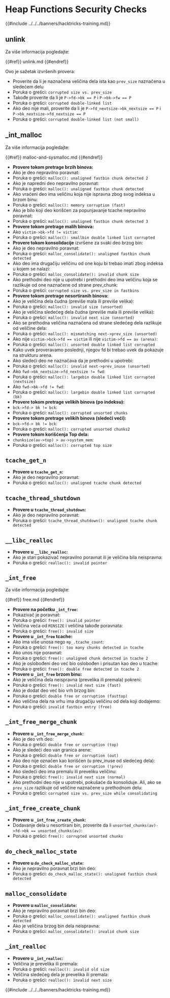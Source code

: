 # Heap Functions Security Checks

{{#include ../../../banners/hacktricks-training.md}}

## unlink

Za više informacija pogledajte:

{{#ref}}
unlink.md
{{#endref}}

Ovo je sažetak izvršenih provera:

- Proverite da li je naznačena veličina dela ista kao `prev_size` naznačena u sledećem delu
- Poruka o grešci: `corrupted size vs. prev_size`
- Takođe proverite da li je `P->fd->bk == P` i `P->bk->fw == P`
- Poruka o grešci: `corrupted double-linked list`
- Ako deo nije mali, proverite da li je `P->fd_nextsize->bk_nextsize == P` i `P->bk_nextsize->fd_nextsize == P`
- Poruka o grešci: `corrupted double-linked list (not small)`

## \_int_malloc

Za više informacija pogledajte:

{{#ref}}
malloc-and-sysmalloc.md
{{#endref}}

- **Provere tokom pretrage brzih binova:**
- Ako je deo nepravilno poravnat:
- Poruka o grešci: `malloc(): unaligned fastbin chunk detected 2`
- Ako je napredni deo nepravilno poravnat:
- Poruka o grešci: `malloc(): unaligned fastbin chunk detected`
- Ako vraćeni deo ima veličinu koja nije ispravna zbog svog indeksa u brzom binu:
- Poruka o grešci: `malloc(): memory corruption (fast)`
- Ako je bilo koji deo korišćen za popunjavanje tcache nepravilno poravnat:
- Poruka o grešci: `malloc(): unaligned fastbin chunk detected 3`
- **Provere tokom pretrage malih binova:**
- Ako `victim->bk->fd != victim`:
- Poruka o grešci: `malloc(): smallbin double linked list corrupted`
- **Provere tokom konsolidacije** izvršene za svaki deo brzog bin:
- Ako je deo nepravilno poravnat:
- Poruka o grešci: `malloc_consolidate(): unaligned fastbin chunk detected`
- Ako deo ima drugačiju veličinu od one koju bi trebao imati zbog indeksa u kojem se nalazi:
- Poruka o grešci: `malloc_consolidate(): invalid chunk size`
- Ako prethodni deo nije u upotrebi i prethodni deo ima veličinu koja se razlikuje od one naznačene od strane prev_chunk:
- Poruka o grešci: `corrupted size vs. prev_size in fastbins`
- **Provere tokom pretrage nesortiranih binova:**
- Ako je veličina dela čudna (previše mala ili previše velika):
- Poruka o grešci: `malloc(): invalid size (unsorted)`
- Ako je veličina sledećeg dela čudna (previše mala ili previše velika):
- Poruka o grešci: `malloc(): invalid next size (unsorted)`
- Ako se prethodna veličina naznačena od strane sledećeg dela razlikuje od veličine dela:
- Poruka o grešci: `malloc(): mismatching next->prev_size (unsorted)`
- Ako nije `victim->bck->fd == victim` ili nije `victim->fd == av (arena)`:
- Poruka o grešci: `malloc(): unsorted double linked list corrupted`
- Kako uvek proveravamo poslednji, njegov fd bi trebao uvek da pokazuje na strukturu arena.
- Ako sledeći deo ne naznačava da je prethodni u upotrebi:
- Poruka o grešci: `malloc(): invalid next->prev_inuse (unsorted)`
- Ako `fwd->bk_nextsize->fd_nextsize != fwd`:
- Poruka o grešci: `malloc(): largebin double linked list corrupted (nextsize)`
- Ako `fwd->bk->fd != fwd`:
- Poruka o grešci: `malloc(): largebin double linked list corrupted (bk)`
- **Provere tokom pretrage velikih binova (po indeksu):**
- `bck->fd-> bk != bck`:
- Poruka o grešci: `malloc(): corrupted unsorted chunks`
- **Provere tokom pretrage velikih binova (sledeći veći):**
- `bck->fd-> bk != bck`:
- Poruka o grešci: `malloc(): corrupted unsorted chunks2`
- **Provere tokom korišćenja Top dela:**
- `chunksize(av->top) > av->system_mem`:
- Poruka o grešci: `malloc(): corrupted top size`

## `tcache_get_n`

- **Provere u `tcache_get_n`:**
- Ako je deo nepravilno poravnat:
- Poruka o grešci: `malloc(): unaligned tcache chunk detected`

## `tcache_thread_shutdown`

- **Provere u `tcache_thread_shutdown`:**
- Ako je deo nepravilno poravnat:
- Poruka o grešci: `tcache_thread_shutdown(): unaligned tcache chunk detected`

## `__libc_realloc`

- **Provere u `__libc_realloc`:**
- Ako je stari pokazivač nepravilno poravnat ili je veličina bila neispravna:
- Poruka o grešci: `realloc(): invalid pointer`

## `_int_free`

Za više informacija pogledajte:

{{#ref}}
free.md
{{#endref}}

- **Provere na početku `_int_free`:**
- Pokazivač je poravnat:
- Poruka o grešci: `free(): invalid pointer`
- Veličina veća od `MINSIZE` i veličina takođe poravnata:
- Poruka o grešci: `free(): invalid size`
- **Provere u `_int_free` tcache:**
- Ako ima više unosa nego `mp_.tcache_count`:
- Poruka o grešci: `free(): too many chunks detected in tcache`
- Ako unos nije poravnat:
- Poruka o grešci: `free(): unaligned chunk detected in tcache 2`
- Ako je oslobođeni deo već bio oslobođen i prisutan kao deo u tcache:
- Poruka o grešci: `free(): double free detected in tcache 2`
- **Provere u `_int_free` brzom binu:**
- Ako je veličina dela neispravna (prevelika ili premala) pokreni:
- Poruka o grešci: `free(): invalid next size (fast)`
- Ako je dodat deo već bio vrh brzog bin:
- Poruka o grešci: `double free or corruption (fasttop)`
- Ako veličina dela na vrhu ima drugačiju veličinu od dela koji dodajemo:
- Poruka o grešci: `invalid fastbin entry (free)`

## **`_int_free_merge_chunk`**

- **Provere u `_int_free_merge_chunk`:**
- Ako je deo vrh deo:
- Poruka o grešci: `double free or corruption (top)`
- Ako je sledeći deo van granica arene:
- Poruka o grešci: `double free or corruption (out)`
- Ako deo nije označen kao korišćen (u prev_inuse od sledećeg dela):
- Poruka o grešci: `double free or corruption (!prev)`
- Ako sledeći deo ima premalu ili preveliku veličinu:
- Poruka o grešci: `free(): invalid next size (normal)`
- Ako prethodni deo nije u upotrebi, pokušaće da konsoliduje. Ali, ako se `prev_size` razlikuje od veličine naznačene u prethodnom delu:
- Poruka o grešci: `corrupted size vs. prev_size while consolidating`

## **`_int_free_create_chunk`**

- **Provere u `_int_free_create_chunk`:**
- Dodavanje dela u nesortirani bin, proverite da li `unsorted_chunks(av)->fd->bk == unsorted_chunks(av)`:
- Poruka o grešci: `free(): corrupted unsorted chunks`

## `do_check_malloc_state`

- **Provere u `do_check_malloc_state`:**
- Ako je nepravilno poravnat brzi bin deo:
- Poruka o grešci: `do_check_malloc_state(): unaligned fastbin chunk detected`

## `malloc_consolidate`

- **Provere u `malloc_consolidate`:**
- Ako je nepravilno poravnat brzi bin deo:
- Poruka o grešci: `malloc_consolidate(): unaligned fastbin chunk detected`
- Ako je veličina brzog bin dela neispravna:
- Poruka o grešci: `malloc_consolidate(): invalid chunk size`

## `_int_realloc`

- **Provere u `_int_realloc`:**
- Veličina je prevelika ili premala:
- Poruka o grešci: `realloc(): invalid old size`
- Veličina sledećeg dela je prevelika ili premala:
- Poruka o grešci: `realloc(): invalid next size`

{{#include ../../../banners/hacktricks-training.md}}
